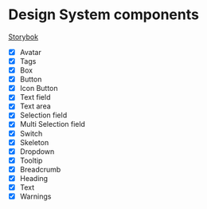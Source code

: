 
# Design System components

[Storybok](https://poseidon.slatpay.com/)

- [X] Avatar
- [X] Tags
- [X] Box
- [X] Button
- [X] Icon Button
- [X] Text field
- [X] Text area
- [X] Selection field
- [X] Multi Selection field
- [X] Switch
- [X] Skeleton
- [X] Dropdown
- [X] Tooltip
- [X] Breadcrumb
- [X] Heading
- [X] Text
- [X] Warnings
